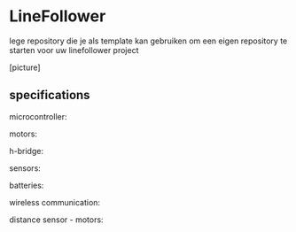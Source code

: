 # LineFollower


lege repository die je als template kan gebruiken om een eigen repository te starten voor uw linefollower project



[picture]



## specifications

microcontroller:

motors: 

h-bridge:

sensors:

batteries:

wireless communication:

distance sensor - motors:

